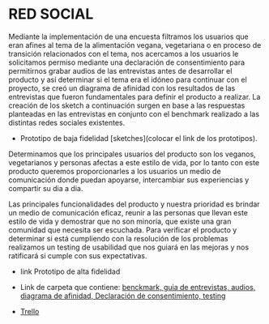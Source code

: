 # RED SOCIAL

Mediante la implementación de una encuesta filtramos los usuarios que eran afines al tema de la alimentación vegana, vegetariana o en proceso de transición relacionados con el tema, nos acercamos a los usuarios le solicitamos permiso mediante una declaración de consentimiento para permitirnos grabar audios de las entrevistas antes de desarrollar el producto y así determinar si el tema  era el idóneo para continuar con el proyecto, se creó un diagrama de afinidad  con los resultados de las entrevistas que fueron fundamentales para definir el producto a realizar. La creación de los sketch a continuación surgen en base a las respuestas planteadas en las entrevistas en conjunto con el benchmark realizado a las distintas redes sociales existentes.

*   Prototipo de baja fidelidad [sketches](colocar el link de los prototipos).

Determinamos que los principales usuarios del producto son los veganos, vegetarianos y personas afectas a este estilo de vida, por lo tanto con este producto queremos proporcionarles a los usuarios un medio de comunicación donde puedan apoyarse, intercambiar sus experiencias y compartir su dia a dia.

Las principales funcionalidades del producto y nuestra prioridad es brindar un medio de comunicación eficaz, reunir a las personas que llevan este estilo de vida y demostrar que no son minoría, que existe una gran comunidad que necesita ser escuchada. Para verificar el producto y determinar si está cumpliendo con la resolución de los problemas realizamos un testing de usabilidad que nos guiará en las mejoras y nos ratificará si cumple con sus expectativas.

* link Prototipo de alta fidelidad
* Link de carpeta que contiene: [benckmark, guia de entrevistas, audios, diagrama de afinidad, Declaración de consentimiento, testing](https://drive.google.com/drive/folders/10PC7sWxsGPlAZs1SE-s6-VyifwZFBQRc)

* [Trello](https://trello.com/b/ZQH5Wn1m/proyecto-3)
